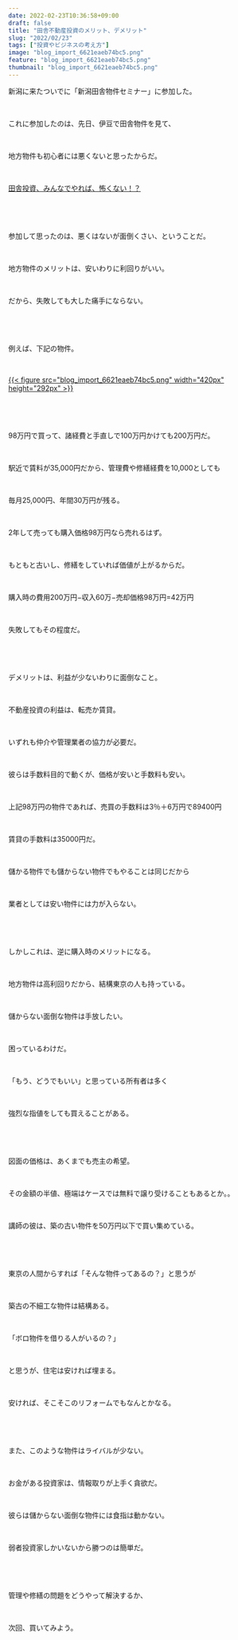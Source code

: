```yaml
---
date: 2022-02-23T10:36:58+09:00
draft: false
title: "田舎不動産投資のメリット、デメリット"
slug: "2022/02/23"
tags: ["投資やビジネスの考え方"]
image: "blog_import_6621eaeb74bc5.png"
feature: "blog_import_6621eaeb74bc5.png"
thumbnail: "blog_import_6621eaeb74bc5.png"
---
```

<p>新潟に来たついでに「新潟田舎物件セミナー」に参加した。</p><p> </p><p>これに参加したのは、先日、伊豆で田舎物件を見て、</p><p> </p><p>地方物件も初心者には悪くないと思ったからだ。</p><p> </p><p><a href="entry-12723843476.html">田舎投資、みんなでやれば、怖くない！？</a></p><p> </p><p> </p><p>参加して思ったのは、悪くはないが面倒くさい、ということだ。</p><p> </p><p>地方物件のメリットは、安いわりに利回りがいい。</p><p> </p><p>だから、失敗しても大した痛手にならない。</p><p> </p><p> </p><p>例えば、下記の物件。</p><p> </p><p><a href="blog_import_6621eaeb74bc5.png">{{< figure src="blog_import_6621eaeb74bc5.png" width="420px" height="292px" >}}</a></p><p> </p><p> </p><p>98万円で買って、諸経費と手直しで100万円かけても200万円だ。</p><p> </p><p>駅近で賃料が35,000円だから、管理費や修繕経費を10,000としても</p><p> </p><p>毎月25,000円、年間30万円が残る。</p><p> </p><p>2年して売っても購入価格98万円なら売れるはず。</p><p> </p><p>もともと古いし、修繕をしていれば価値が上がるからだ。</p><p> </p><p>購入時の費用200万円−収入60万−売却価格98万円=42万円</p><p> </p><p>失敗してもその程度だ。</p><p> </p><p> </p><p>デメリットは、利益が少ないわりに面倒なこと。</p><p> </p><p>不動産投資の利益は、転売か賃貸。</p><p> </p><p>いずれも仲介や管理業者の協力が必要だ。</p><p> </p><p>彼らは手数料目的で動くが、価格が安いと手数料も安い。</p><p> </p><p>上記98万円の物件であれば、売買の手数料は3％＋6万円で89400円</p><p> </p><p>賃貸の手数料は35000円だ。</p><p> </p><p>儲かる物件でも儲からない物件でもやることは同じだから</p><p> </p><p>業者としては安い物件には力が入らない。</p><p> </p><p> </p><p>しかしこれは、逆に購入時のメリットになる。</p><p> </p><p>地方物件は高利回りだから、結構東京の人も持っている。</p><p> </p><p>儲からない面倒な物件は手放したい。</p><p> </p><p>困っているわけだ。</p><p> </p><p>「もう、どうでもいい」と思っている所有者は多く</p><p> </p><p>強烈な指値をしても買えることがある。</p><p> </p><p> </p><p>図面の価格は、あくまでも売主の希望。</p><p> </p><p>その金額の半値、極端はケースでは無料で譲り受けることもあるとか。。</p><p> </p><p>講師の彼は、築の古い物件を50万円以下で買い集めている。</p><p> </p><p> </p><p>東京の人間からすれば「そんな物件ってあるの？」と思うが</p><p> </p><p>築古の不細工な物件は結構ある。</p><p> </p><p>「ボロ物件を借りる人がいるの？」</p><p> </p><p>と思うが、住宅は安ければ埋まる。</p><p> </p><p>安ければ、そこそこのリフォームでもなんとかなる。</p><p> </p><p> </p><p>また、このような物件はライバルが少ない。</p><p> </p><p>お金がある投資家は、情報取りが上手く貪欲だ。</p><p> </p><p>彼らは儲からない面倒な物件には食指は動かない。</p><p> </p><p>弱者投資家しかいないから勝つのは簡単だ。</p><p> </p><p> </p><p>管理や修繕の問題をどうやって解決するか、</p><p> </p><p>次回、買いてみよう。</p><p> </p><p> </p>

